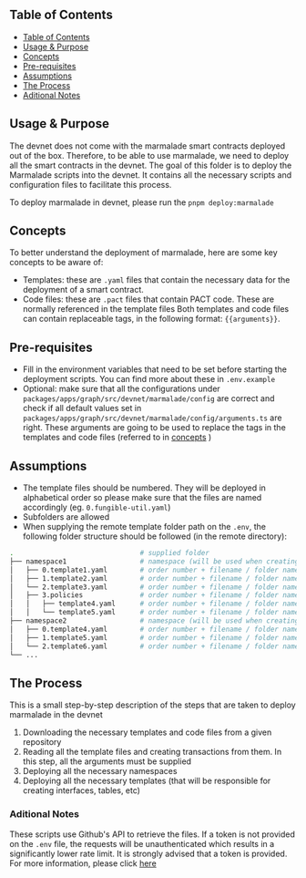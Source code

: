 ## Table of Contents

- [Table of Contents][1]
- [Usage & Purpose][2]
- [Concepts][3]
- [Pre-requisites][4]
- [Assumptions][5]
- [The Process][6]
- [Aditional Notes][7]

## Usage & Purpose

The devnet does not come with the marmalade smart contracts deployed out of the
box. Therefore, to be able to use marmalade, we need to deploy all the smart
contracts in the devnet. The goal of this folder is to deploy the Marmalade
scripts into the devnet. It contains all the necessary scripts and configuration
files to facilitate this process.

To deploy marmalade in devnet, please run the `pnpm deploy:marmalade`

## Concepts

To better understand the deployment of marmalade, here are some key concepts to
be aware of:

- Templates: these are `.yaml` files that contain the necessary data for the
  deployment of a smart contract.
- Code files: these are `.pact` files that contain PACT code. These are normally
  referenced in the template files Both templates and code files can contain
  replaceable tags, in the following format: `{{arguments}}`.

## Pre-requisites

- Fill in the environment variables that need to be set before starting the
  deployment scripts. You can find more about these in `.env.example`
- Optional: make sure that all the configurations under
  `packages/apps/graph/src/devnet/marmalade/config` are correct and check if all
  default values set in
  `packages/apps/graph/src/devnet/marmalade/config/arguments.ts` are right.
  These arguments are going to be used to replace the tags in the templates and
  code files (referred to in [concepts](#concepts) )

## Assumptions

- The template files should be numbered. They will be deployed in alphabetical
  order so please make sure that the files are named accordingly (eg.
  `0.fungible-util.yaml`)
- Subfolders are allowed
- When supplying the remote template folder path on the `.env`, the following
  folder structure should be followed (in the remote directory):

```bash
.                               # supplied folder
├── namespace1                  # namespace (will be used when creating transaction)
│   ├── 0.template1.yaml        # order number + filename / folder name
│   ├── 1.template2.yaml        # order number + filename / folder name
│   └── 2.template3.yaml        # order number + filename / folder name
│   ├── 3.policies              # order number + filename / folder name
│   │   ├── template4.yaml      # order number + filename / folder name
│   │   └── template5.yaml      # order number + filename / folder name
├── namespace2                  # namespace (will be used when creating transaction)
│   ├── 0.template4.yaml        # order number + filename / folder name
│   ├── 1.template5.yaml        # order number + filename / folder name
│   └── 2.template6.yaml        # order number + filename / folder name
└── ...
```

## The Process

This is a small step-by-step description of the steps that are taken to deploy
marmalade in the devnet

1. Downloading the necessary templates and code files from a given repository
2. Reading all the template files and creating transactions from them. In this
   step, all the arguments must be supplied
3. Deploying all the necessary namespaces
4. Deploying all the necessary templates (that will be responsible for creating
   interfaces, tables, etc)

### Aditional Notes

These scripts use Github's API to retrieve the files. If a token is not provided
on the `.env` file, the requests will be unauthenticated which results in a
significantly lower rate limit. It is strongly advised that a token is provided.
For more information, please click
[here](https://docs.github.com/en/rest/overview/rate-limits-for-the-rest-api?apiVersion=2022-11-28)

[1]: #table-of-contents
[2]: #usage--purpose
[3]: #concepts
[4]: #pre-requisites
[5]: #assumptions
[6]: #the-process
[7]: #aditional-notes
